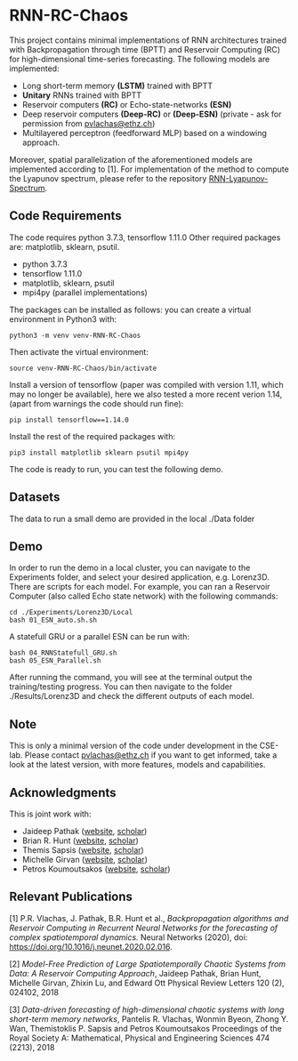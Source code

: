 # RNN-RC-Chaos

This project contains minimal implementations of RNN architectures trained with Backpropagation through time (BPTT) and Reservoir Computing (RC) for high-dimensional time-series forecasting. The following models are implemented:
- Long short-term memory **(LSTM)** trained with BPTT
- **Unitary** RNNs trained with BPTT
- Reservoir computers **(RC)** or Echo-state-networks **(ESN)**
- Deep reservoir computers **(Deep-RC)** or  **(Deep-ESN)** (private - ask for permission from pvlachas@ethz.ch)
- Multilayered perceptron (feedforward MLP) based on a windowing approach.

Moreover, spatial parallelization of the aforementioned models are implemented according to [1].
For implementation of the method to compute the Lyapunov spectrum, please refer to the repository [RNN-Lyapunov-Spectrum](https://github.com/pvlachas/RNN-Lyapunov-Spectrum).

## Code Requirements

The code requires python 3.7.3, tensorflow 1.11.0
Other required packages are: matplotlib, sklearn, psutil.
- python 3.7.3
- tensorflow 1.11.0
- matplotlib, sklearn, psutil
- mpi4py (parallel implementations)

The packages can be installed as follows: you can create a virtual environment in Python3 with:
```
python3 -m venv venv-RNN-RC-Chaos

```
Then activate the virtual environment:
```
source venv-RNN-RC-Chaos/bin/activate
```
Install a version of tensorflow (paper was compiled with version 1.11, which may no longer be available), here we also tested a more recent verion 1.14, (apart from warnings the code should run fine):
```
pip install tensorflow==1.14.0
```
Install the rest of the required packages with:
```
pip3 install matplotlib sklearn psutil mpi4py
```
The code is ready to run, you can test the following demo.


## Datasets

The data to run a small demo are provided in the local ./Data folder


## Demo

In order to run the demo in a local cluster, you can navigate to the Experiments folder, and select your desired application, e.g. Lorenz3D. There are scripts for each model. For example, you can ran a Reservoir Computer (also called Echo state network) with the following commands:
```
cd ./Experiments/Lorenz3D/Local
bash 01_ESN_auto.sh.sh
```
A statefull GRU or a parallel ESN can be run with:
```
bash 04_RNNStatefull_GRU.sh
bash 05_ESN_Parallel.sh
```
After running the command, you will see at the terminal output the training/testing progress.
You can then navigate to the folder ./Results/Lorenz3D and check the different outputs of each model.


## Note

This is only a minimal version of the code under development in the CSE-lab.
Please contact pvlachas@ethz.ch if you want to get informed, take a look at the latest version, with more features, models and capabilities.

## Acknowledgments

This is joint work with:
- Jaideep Pathak ([website](http://physics.umd.edu/~jpathak/), [scholar](https://scholar.google.com/citations?user=cevw0gkAAAAJ&hl=en)) 
- Brian R. Hunt ([website](http://www.math.umd.edu/~bhunt/), [scholar](https://scholar.google.com/citations?user=ten7UlMAAAAJ&hl=en))
- Themis Sapsis ([website](http://sandlab.mit.edu/), [scholar](https://scholar.google.com/citations?user=QSPXIAQAAAAJ&hl=en))
- Michelle Girvan ([website](https://sites.google.com/umd.edu/networks/home), [scholar](https://scholar.google.com/citations?user=npKBI-oAAAAJ&hl=el)) 
- Petros Koumoutsakos ([website](https://www.cse-lab.ethz.ch/member/petros-koumoutsakos/), [scholar](https://scholar.google.ch/citations?user=IaDP3mkAAAAJ&hl=el&oi=ao)) 

## Relevant Publications

[1] P.R. Vlachas, J. Pathak, B.R. Hunt et al., *Backpropagation algorithms and
Reservoir Computing in Recurrent Neural Networks for the forecasting of complex spatiotemporal
dynamics.* Neural Networks (2020), doi: https://doi.org/10.1016/j.neunet.2020.02.016.

[2] *Model-Free Prediction of Large Spatiotemporally Chaotic Systems from Data: A Reservoir Computing Approach*, Jaideep Pathak, Brian Hunt, Michelle Girvan, Zhixin Lu, and Edward Ott
Physical Review Letters 120 (2), 024102, 2018

[3] *Data-driven forecasting of high-dimensional chaotic systems with long short-term memory networks*, Pantelis R. Vlachas, Wonmin Byeon, Zhong Y. Wan, Themistoklis P. Sapsis and Petros Koumoutsakos
Proceedings of the Royal Society A: Mathematical, Physical and Engineering Sciences 474 (2213), 2018
   




